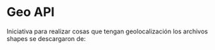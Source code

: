 # Geo API
Iniciativa para realizar cosas que tengan geolocalización 
los archivos shapes se descargaron de: 